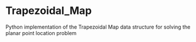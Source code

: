 # Trapezoidal_Map
Python implementation of the Trapezoidal Map data structure for solving the planar point location problem
